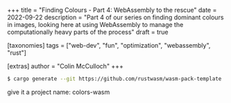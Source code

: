 +++
title = "Finding Colours - Part 4: WebAssembly to the rescue"
date = 2022-09-22
description = "Part 4 of our series on finding dominant colours in images, looking here at using WebAssembly to manage the computationally heavy parts of the process"
draft = true

[taxonomies]
tags = ["web-dev", "fun", "optimization", "webassembly", "rust"]

[extras]
author = "Colin McCulloch"
+++

```bash
$ cargo generate --git https://github.com/rustwasm/wasm-pack-template
```

give it a project name: colors-wasm
